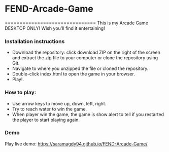 # FEND-Arcade-Game
===============================
This is my Arcade Game 
DESKTOP ONLY!
Wish you'll find it entertaining!

### Installation instructions
*   Download the repository: click download ZIP on the right of the screen and extract the zip file to your computer or clone the repository using Git.
*   Navigate to where you unzipped the file or cloned the repository.
*   Double-click index.html to open the game in your browser.
* Play!.

### How to play:
* Use arrow keys to move up, down, left, right.
* Try to reach water to win the game.
* When player win the game, the game is show alert to tell if you restarted the player to start playing again.

### Demo
Play live demo: https://saramagdy94.github.io/FEND-Arcade-Game/
